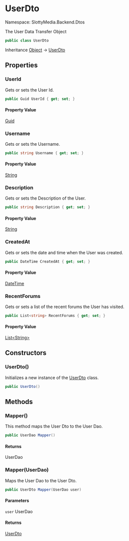 # UserDto

Namespace: SlottyMedia.Backend.Dtos

The User Data Transfer Object

```csharp
public class UserDto
```

Inheritance [Object](https://docs.microsoft.com/en-us/dotnet/api/system.object) → [UserDto](./slottymedia.backend.dtos.userdto.md)

## Properties

### **UserId**

Gets or sets the User Id.

```csharp
public Guid UserId { get; set; }
```

#### Property Value

[Guid](https://docs.microsoft.com/en-us/dotnet/api/system.guid)<br>

### **Username**

Gets or sets the Username.

```csharp
public string Username { get; set; }
```

#### Property Value

[String](https://docs.microsoft.com/en-us/dotnet/api/system.string)<br>

### **Description**

Gets or sets the Description of the User.

```csharp
public string Description { get; set; }
```

#### Property Value

[String](https://docs.microsoft.com/en-us/dotnet/api/system.string)<br>

### **CreatedAt**

Gets or sets the date and time when the User was created.

```csharp
public DateTime CreatedAt { get; set; }
```

#### Property Value

[DateTime](https://docs.microsoft.com/en-us/dotnet/api/system.datetime)<br>

### **RecentForums**

Gets or sets a list of the recent forums the User has visited.

```csharp
public List<string> RecentForums { get; set; }
```

#### Property Value

[List&lt;String&gt;](https://docs.microsoft.com/en-us/dotnet/api/system.collections.generic.list-1)<br>

## Constructors

### **UserDto()**

Initializes a new instance of the [UserDto](./slottymedia.backend.dtos.userdto.md) class.

```csharp
public UserDto()
```

## Methods

### **Mapper()**

This method maps the User Dto to the User Dao.

```csharp
public UserDao Mapper()
```

#### Returns

UserDao<br>

### **Mapper(UserDao)**

Maps the User Dao to the User Dto.

```csharp
public UserDto Mapper(UserDao user)
```

#### Parameters

`user` UserDao<br>

#### Returns

[UserDto](./slottymedia.backend.dtos.userdto.md)<br>
